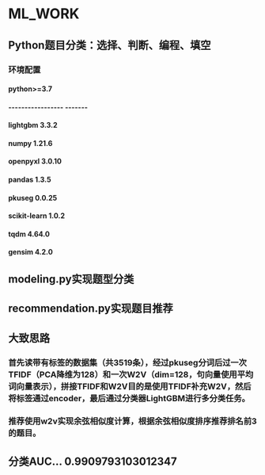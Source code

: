 # ML_WORK
## Python题目分类：选择、判断、编程、填空
### 环境配置
#### python>=3.7
#### ----------------- -------
#### lightgbm          3.3.2
#### numpy             1.21.6
#### openpyxl          3.0.10
#### pandas            1.3.5
#### pkuseg            0.0.25
#### scikit-learn      1.0.2
#### tqdm              4.64.0
#### gensim            4.2.0
## modeling.py实现题型分类
## recommendation.py实现题目推荐
## 大致思路
### 首先读带有标签的数据集（共3519条），经过pkuseg分词后过一次TFIDF（PCA降维为128）和一次W2V（dim=128，句向量使用平均词向量表示），拼接TFIDF和W2V目的是使用TFIDF补充W2V，然后将标签通过encoder，最后通过分类器LightGBM进行多分类任务。
### 推荐使用w2v实现余弦相似度计算，根据余弦相似度排序推荐排名前3的题目。
## 分类AUC...  0.9909793103012347

